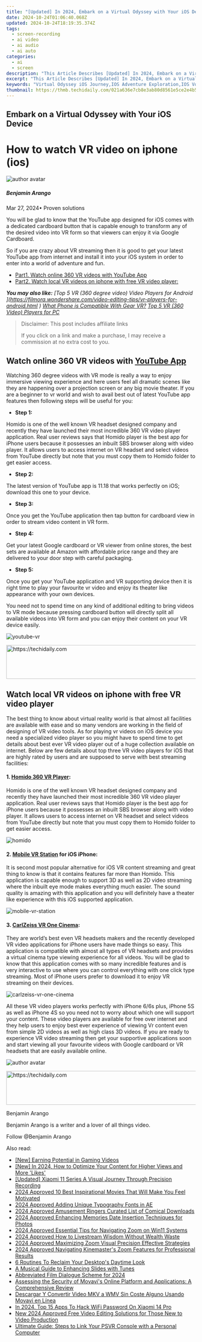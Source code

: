 ```yaml
---
title: "[Updated] In 2024, Embark on a Virtual Odyssey with Your iOS Device"
date: 2024-10-24T01:06:40.068Z
updated: 2024-10-24T18:19:35.374Z
tags: 
  - screen-recording
  - ai video
  - ai audio
  - ai auto
categories: 
  - ai
  - screen
description: "This Article Describes [Updated] In 2024, Embark on a Virtual Odyssey with Your iOS Device"
excerpt: "This Article Describes [Updated] In 2024, Embark on a Virtual Odyssey with Your iOS Device"
keywords: "Virtual Odyssey iOS Journey,IOS Adventure Exploration,IOS Voyage Experience,Digital Travel iOS Way,Apple Odyssey Tour Guide,IOS Device Odyssey Quest,IOS Expedition Discovery"
thumbnail: https://thmb.techidaily.com/021a636e7cb8e3ab80d8561e5ce2e4b597fd93ffb1b210b719494f43e8dc1394.jpg
---
```


## Embark on a Virtual Odyssey with Your iOS Device

# How to watch VR video on iphone (ios)

![author avatar](https://images.wondershare.com/filmora/article-images/benjamin-arango-author.jpg)

##### Benjamin Arango

 Mar 27, 2024• Proven solutions

 You will be glad to know that the YouTube app designed for iOS comes with a dedicated cardboard button that is capable enough to transform any of the desired video into VR form so that viewers can enjoy it via Google Cardboard.

 So if you are crazy about VR streaming then it is good to get your latest YouTube app from internet and install it into your iOS system in order to enter into a world of adventure and fun.

* [Part1\. Watch online 360 VR videos with YouTube App](#part1)
* [Part2\. Watch local VR videos on iphone with free VR video player:](#part2)
  
 **_You may also like:_**
_[Top 5 VR (360 degree video) Video Players for Android ](<https://filmora.wondershare.com/video-editing-tips/vr-players-for-android.html>_
 _)_
_[What Phone is Compatible With Gear VR?](https://tools.techidaily.com/wondershare/filmora/download/)_
_[Top 5 VR (360 Video) Players for PC]( https://filmora.wondershare.com/video-editing-tips/vr-players-for-pc.html )_

>  Disclaimer: This post includes affiliate links
>
>  If you click on a link and make a purchase, I may receive a commission at no extra cost to you.
>

## Watch online 360 VR videos with [YouTube App](https://itunes.apple.com/cn/app/vr-video-360/id1114495178?mt=8  )

 Watching 360 degree videos with VR mode is really a way to enjoy immersive viewing experience and here users feel all dramatic scenes like they are happening over a projection screen or any big movie theater. If you are a beginner to vr world and wish to avail best out of latest YouTube app features then following steps will be useful for you:

* **Step 1:**

 Homido is one of the well known VR headset designed company and recently they have launched their most incredible 360 VR video player application. Real user reviews says that Homido player is the best app for iPhone users because it possesses an inbuilt SBS browser along with video player. It allows users to access internet on VR headset and select videos from YouTube directly but note that you must copy them to Homido folder to get easier access.

* **Step 2:**

 The latest version of YouTube app is 11.18 that works perfectly on iOS; download this one to your device.

* **Step 3:**

 Once you get the YouTube application then tap button for cardboard view in order to stream video content in VR form.

* **Step 4:**

 Get your latest Google cardboard or VR viewer from online stores, the best sets are available at Amazon with affordable price range and they are delivered to your door step with careful packaging.

* **Step 5:**

 Once you get your YouTube application and VR supporting device then it is right time to play your favourite vr video and enjoy its theater like appearance with your own devices.

 You need not to spend time on any kind of additional editing to bring videos to VR mode because pressing cardboard button will directly split all available videos into VR form and you can enjoy their content on your VR device easily.

![youtube-vr](https://images.wondershare.com/filmora/resource/youtube-vr.jpg
  )

<!-- affiliate ads begin -->
<a href="https://ursime.pxf.io/c/5597632/2136545/16384" target="_top" id="2136545">
  <img src="//a.impactradius-go.com/display-ad/16384-2136545" border="0" alt="https://techidaily.com" width="728" height="90"/>
</a>
<img height="0" width="0" src="https://ursime.pxf.io/i/5597632/2136545/16384" style="position:absolute;visibility:hidden;" border="0" />
<!-- affiliate ads end -->

## Watch local VR videos on iphone with free VR video player

 The best thing to know about virtual reality world is that almost all facilities are available with ease and so many vendors are working in the field of designing of VR video tools. As for playing vr videos on iOS device you need a specialized video player so you might have to spend time to get details about best ever VR video player out of a huge collection available on internet. Below are few details about top three VR video players for iOS that are highly rated by users and are supposed to serve with best streaming facilities:

#### **1\. [Homido 360 VR Player]( https://itunes.apple.com/cn/app/homido-360-vr-player/id909196467?mt=8 ):**

 Homido is one of the well known VR headset designed company and recently they have launched their most incredible 360 VR video player application. Real user reviews says that Homido player is the best app for iPhone users because it possesses an inbuilt SBS browser along with video player. It allows users to access internet on VR headset and select videos from YouTube directly but note that you must copy them to Homido folder to get easier access.

![homido](https://images.wondershare.com/filmora/resource/homido.jpg
  )

#### **2\. [Mobile VR Station]( https://itunes.apple.com/cn/app/mobile-vr-station/id959820493?mt=8 ) for iOS iPhone:**

 It is second most popular alternative for iOS VR content streaming and great thing to know is that it contains features far more than Homido. This application is capable enough to support 3D as well as 2D video streaming where the inbuilt eye mode makes everything much easier. The sound quality is amazing with this application and you will definitely have a theater like experience with this iOS supported application.

![mobile-vr-station]( https://images.wondershare.com/filmora/resource/mobile-vr-station.jpg
 )

#### **3\. [CarlZeiss VR One Cinema](https://itunes.apple.com/cn/app/vr-one-cinema/id945065060?mt=8  ):**

 They are world’s best even VR headsets makers and the recently developed VR video applications for iPhone users have made things so easy. This application is compatible with almost all types of VR headsets and provides a virtual cinema type viewing experience for all videos. You will be glad to know that this application comes with so many incredible features and is very interactive to use where you can control everything with one click type streaming. Most of iPhone users prefer to download it to enjoy VR streaming on their devices.

![carlzeiss-vr-one-cinema](https://images.wondershare.com/filmora/resource/carlzeiss-vr-one-cinema.jpg
  )

 All these VR video players works perfectly with iPhone 6/6s plus, iPhone 5S as well as iPhone 4S so you need not to worry about which one will support your content. These video players are available for free over internet and they help users to enjoy best ever experience of viewing Vr content even from simple 2D videos as well as high class 3D videos. If you are ready to experience VR video streaming then get your supportive applications soon and start viewing all your favourite videos with Google cardboard or VR headsets that are easily available online.

![author avatar](https://images.wondershare.com/filmora/article-images/benjamin-arango-author.jpg)

<!-- affiliate ads begin -->
<a href="https://appsumo.8odi.net/c/5597632/2151865/7443" target="_top" id="2151865">
  <img src="//a.impactradius-go.com/display-ad/7443-2151865" border="0" alt="https://techidaily.com" width="728" height="90"/>
</a>
<img height="0" width="0" src="https://appsumo.8odi.net/i/5597632/2151865/7443" style="position:absolute;visibility:hidden;" border="0" />
<!-- affiliate ads end -->

Benjamin Arango

Benjamin Arango is a writer and a lover of all things video.

Follow @Benjamin Arango


<ins class="adsbygoogle"
     style="display:block"
     data-ad-format="autorelaxed"
     data-ad-client="ca-pub-7571918770474297"
     data-ad-slot="1223367746"></ins>



<ins class="adsbygoogle"
     style="display:block"
     data-ad-client="ca-pub-7571918770474297"
     data-ad-slot="8358498916"
     data-ad-format="auto"
     data-full-width-responsive="true"></ins>


<span class="atpl-alsoreadstyle">Also read:</span>
<div><ul>
<li><a href="https://youtube-tips.techidaily.com/arning-potential-in-gaming-videos/"><u>[New] Earning Potential in Gaming Videos</u></a></li>
<li><a href="https://article-tips.techidaily.com/new-in-2024-how-to-optimize-your-content-for-higher-views-and-more-likes/"><u>[New] In 2024, How to Optimize Your Content for Higher Views and More 'Likes'</u></a></li>
<li><a href="https://on-screen-recording.techidaily.com/updated-xiaomi-11-series-a-visual-journey-through-precision-recording/"><u>[Updated] Xiaomi 11 Series A Visual Journey Through Precision Recording</u></a></li>
<li><a href="https://fox-friendly.techidaily.com/2024-approved-10-best-inspirational-movies-that-will-make-you-feel-motivated/"><u>2024 Approved 10 Best Inspirational Movies That Will Make You Feel Motivated</u></a></li>
<li><a href="https://fox-friendly.techidaily.com/2024-approved-adding-unique-typography-fonts-in-ae/"><u>2024 Approved Adding Unique Typography Fonts in AE</u></a></li>
<li><a href="https://fox-friendly.techidaily.com/2024-approved-amusement-ringers-curated-list-of-comical-downloads/"><u>2024 Approved Amusement Ringers Curated List of Comical Downloads</u></a></li>
<li><a href="https://fox-friendly.techidaily.com/2024-approved-enhancing-memories-date-insertion-techniques-for-photos/"><u>2024 Approved Enhancing Memories Date Insertion Techniques for Photos</u></a></li>
<li><a href="https://fox-friendly.techidaily.com/2024-approved-essential-tips-for-navigating-zoom-on-win11-systems/"><u>2024 Approved Essential Tips for Navigating Zoom on Win11 Systems</u></a></li>
<li><a href="https://digital-screen-recording.techidaily.com/2024-approved-how-to-livestream-wisdom-without-wealth-waste/"><u>2024 Approved How to Livestream Wisdom Without Wealth Waste</u></a></li>
<li><a href="https://fox-friendly.techidaily.com/2024-approved-maximizing-zoom-visual-precision-effective-strategies/"><u>2024 Approved Maximizing Zoom Visual Precision Effective Strategies</u></a></li>
<li><a href="https://fox-friendly.techidaily.com/2024-approved-navigating-kinemasters-zoom-features-for-professional-results/"><u>2024 Approved Navigating Kinemaster's Zoom Features for Professional Results</u></a></li>
<li><a href="https://windows11.techidaily.com/6-routines-to-reclaim-your-desktops-daytime-look/"><u>6 Routines To Reclaim Your Desktop's Daytime Look</u></a></li>
<li><a href="https://fox-friendly.techidaily.com/a-musical-guide-to-enhancing-slides-with-tunes/"><u>A Musical Guide to Enhancing Slides with Tunes</u></a></li>
<li><a href="https://fox-friendly.techidaily.com/abbreviated-film-dialogue-scheme-for-2024/"><u>Abbreviated Film Dialogue Scheme for 2024</u></a></li>
<li><a href="https://win-amazing.techidaily.com/assessing-the-security-of-movavis-online-platform-and-applications-a-comprehensive-review/"><u>Assessing the Security of Movavi's Online Platform and Applications: A Comprehensive Review</u></a></li>
<li><a href="https://blog-min.techidaily.com/descargar-y-convertir-video-mkv-a-wmv-sin-coste-alguno-usando-movavi-en-linea/"><u>Descargar Y Convertir Video MKV a WMV Sin Coste Alguno Usando Movavi en Línea</u></a></li>
<li><a href="https://unlock-android.techidaily.com/in-2024-top-15-apps-to-hack-wifi-password-on-xiaomi-14-pro-by-drfone-android/"><u>In 2024, Top 15 Apps To Hack WiFi Password On Xiaomi 14 Pro</u></a></li>
<li><a href="https://ai-video-tools.techidaily.com/new-2024-approved-free-video-editing-solutions-for-those-new-to-video-production/"><u>New 2024 Approved Free Video Editing Solutions for Those New to Video Production</u></a></li>
<li><a href="https://tech-recovery.techidaily.com/ultimate-guide-steps-to-link-your-psvr-console-with-a-personal-computer/"><u>Ultimate Guide: Steps to Link Your PSVR Console with a Personal Computer</u></a></li>
</ul></div>

